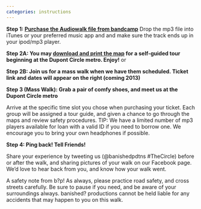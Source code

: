 ```yaml
---
categories: instructions
---
```

**Step 1: [Purchase the Audiowalk file from bandcamp](http://banishedproductions.bandcamp.com/track/the-circle-dupont)**
Drop the mp3 file into iTunes or your preferred music app and and make sure the track ends up in your ipod/mp3 player.

**Step 2A: You may [download and print the map](http://www.banishedproductions.org/wp-content/uploads/2012/10/TheCircle-DupontMAP.pdf) for a self-guided tour beginning at the Dupont Circle metro. Enjoy!** or

**Step 2B: Join us for a mass walk when we have them scheduled. Ticket link and dates will appear on the right (coming 2013)**

**Step 3 (Mass Walk): Grab a pair of comfy shoes, and meet us at the Dupont Circle metro**

Arrive at the specific time slot you chose when purchasing your ticket. Each group will be assigned a tour guide, and given a chance to go through the maps and review safety procedures.
TIP: We have a limited number of mp3 players available for loan with a valid ID if you need to borrow one. We encourage you to bring your own headphones if possible.

**Step 4: Ping back! Tell Friends!**

Share your experience by tweeting us (@banishedpdtns #TheCircle) before or after the walk, and sharing pictures of your walk on our Facebook page. We’d love to hear back from you, and know how your walk went.

A safety note from b?p! As always, please practice road safety, and cross streets carefully. Be sure to pause if you need, and be aware of your surroundings always. banished? productions cannot be held liable for any accidents that may happen to you on this walk.